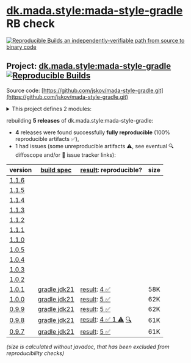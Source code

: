 [dk.mada.style:mada-style-gradle](https://central.sonatype.com/artifact/dk.mada.style/mada-style-gradle/versions) RB check
=======

[![Reproducible Builds](https://reproducible-builds.org/images/logos/rb.svg) an independently-verifiable path from source to binary code](https://reproducible-builds.org/)

## Project: [dk.mada.style:mada-style-gradle](https://central.sonatype.com/artifact/dk.mada.style/mada-style-gradle/versions) [![Reproducible Builds](https://img.shields.io/endpoint?url=https://raw.githubusercontent.com/jvm-repo-rebuild/reproducible-central/master/content/dk/mada/style/mada-style-gradle/badge.json)](https://github.com/jvm-repo-rebuild/reproducible-central/blob/master/content/dk/mada/style/mada-style-gradle/README.md)

Source code: [https://github.com/jskov/mada-style-gradle.git](https://github.com/jskov/mada-style-gradle.git)

<details><summary>This project defines 2 modules:</summary>

* [dk.mada.style:dk.mada.style.gradle.plugin](https://central.sonatype.com/artifact/dk.mada.style/dk.mada.style.gradle.plugin/overview)
* [dk.mada.style:mada-style-gradle](https://central.sonatype.com/artifact/dk.mada.style/mada-style-gradle/overview)
</details>

rebuilding **5 releases** of dk.mada.style:mada-style-gradle:
- **4** releases were found successfully **fully reproducible** (100% reproducible artifacts :white_check_mark:),
- 1 had issues (some unreproducible artifacts :warning:, see eventual :mag: diffoscope and/or :memo: issue tracker links):

| version | [build spec](/BUILDSPEC.md) | [result](https://reproducible-builds.org/docs/jvm/): reproducible? | size |
| -- | --------- | ------ | -- |
| [1.1.6](https://central.sonatype.com/artifact/dk.mada.style/mada-style-gradle/1.1.6/pom) | | | |
| [1.1.5](https://central.sonatype.com/artifact/dk.mada.style/mada-style-gradle/1.1.5/pom) | | | |
| [1.1.4](https://central.sonatype.com/artifact/dk.mada.style/mada-style-gradle/1.1.4/pom) | | | |
| [1.1.3](https://central.sonatype.com/artifact/dk.mada.style/mada-style-gradle/1.1.3/pom) | | | |
| [1.1.2](https://central.sonatype.com/artifact/dk.mada.style/mada-style-gradle/1.1.2/pom) | | | |
| [1.1.1](https://central.sonatype.com/artifact/dk.mada.style/mada-style-gradle/1.1.1/pom) | | | |
| [1.1.0](https://central.sonatype.com/artifact/dk.mada.style/mada-style-gradle/1.1.0/pom) | | | |
| [1.0.5](https://central.sonatype.com/artifact/dk.mada.style/mada-style-gradle/1.0.5/pom) | | | |
| [1.0.4](https://central.sonatype.com/artifact/dk.mada.style/mada-style-gradle/1.0.4/pom) | | | |
| [1.0.3](https://central.sonatype.com/artifact/dk.mada.style/mada-style-gradle/1.0.3/pom) | | | |
| [1.0.2](https://central.sonatype.com/artifact/dk.mada.style/mada-style-gradle/1.0.2/pom) | | | |
| [1.0.1](https://central.sonatype.com/artifact/dk.mada.style/mada-style-gradle/1.0.1/pom) | [gradle jdk21](mada-style-gradle-1.0.1.buildspec) | [result](mada-style-gradle-1.0.1.buildinfo): [4 :white_check_mark: ](mada-style-gradle-1.0.1.buildcompare) | 58K |
| [1.0.0](https://central.sonatype.com/artifact/dk.mada.style/mada-style-gradle/1.0.0/pom) | [gradle jdk21](mada-style-gradle-1.0.0.buildspec) | [result](mada-style-gradle-1.0.0.buildinfo): [5 :white_check_mark: ](mada-style-gradle-1.0.0.buildcompare) | 62K |
| [0.9.9](https://central.sonatype.com/artifact/dk.mada.style/mada-style-gradle/0.9.9/pom) | [gradle jdk21](mada-style-gradle-0.9.9.buildspec) | [result](mada-style-gradle-0.9.9.buildinfo): [5 :white_check_mark: ](mada-style-gradle-0.9.9.buildcompare) | 62K |
| [0.9.8](https://central.sonatype.com/artifact/dk.mada.style/mada-style-gradle/0.9.8/pom) | [gradle jdk21](mada-style-gradle-0.9.8.buildspec) | [result](mada-style-gradle-0.9.8.buildinfo): [4 :white_check_mark:  1 :warning:](mada-style-gradle-0.9.8.buildcompare) [:mag:](mada-style-gradle-0.9.8.diffoscope) | 61K |
| [0.9.7](https://central.sonatype.com/artifact/dk.mada.style/mada-style-gradle/0.9.7/pom) | [gradle jdk21](mada-style-gradle-0.9.7.buildspec) | [result](mada-style-gradle-0.9.7.buildinfo): [5 :white_check_mark: ](mada-style-gradle-0.9.7.buildcompare) | 61K |

<i>(size is calculated without javadoc, that has been excluded from reproducibility checks)</i>
